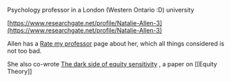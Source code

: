 Psychology professor in a London (Western Ontario :D) university

[https://www.researchgate.net/profile/Natalie-Allen-3](https://www.researchgate.net/profile/Natalie-Allen-3)

Allen has a [Rate my professor](https://www.ratemyprofessors.com/ShowRatings.jsp?tid=437648) page about her, which all things considered is not too bad.

She also co-wrote [The dark side of equity sensitivity](https://www.researchgate.net/publication/277485308_The_dark_side_of_equity_sensitivity) , a paper on [[Equity Theory]]